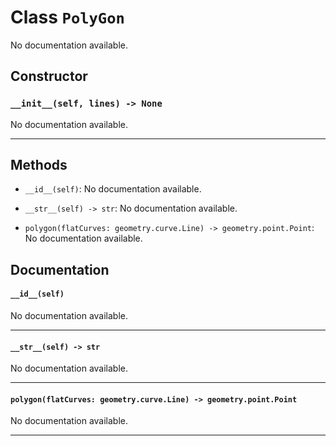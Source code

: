 # Class `PolyGon`
No documentation available.

## Constructor

### `__init__(self, lines) -> None`
No documentation available.

---


## Methods

- `__id__(self)`: No documentation available.

- `__str__(self) -> str`: No documentation available.

- `polygon(flatCurves: geometry.curve.Line) -> geometry.point.Point`: No documentation available.


## Documentation

#### `__id__(self)`

No documentation available.

---

#### `__str__(self) -> str`

No documentation available.

---

#### `polygon(flatCurves: geometry.curve.Line) -> geometry.point.Point`

No documentation available.

---

